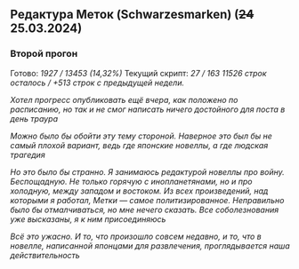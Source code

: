 ## Редактура Меток (Schwarzesmarken) (~~24~~ 25.03.2024)

### Второй прогон
Готово: *1927 / 13453 (14,32%)*
Текущий скрипт: *27 / 163*
*11526 строк осталось / +513 строк с предыдущей недели.* 

*Хотел прогресс опубликовать ещё вчера, как положено по расписанию, но так и не смог написать ничего достойного для поста в день траура*

*Можно было бы обойти эту тему стороной. Наверное это был бы не самый плохой вариант, ведь где японские новеллы, а где людская трагедия*

*Но это было бы странно. Я занимаюсь редактурой новеллы про войну. Беспощадную. Не только горячую с инопланетянами, но и про холодную, между западом и востоком. Из всех произведений, над которыми я работал, Метки — самое политизированное. Неправильно было бы отмалчиваться, но мне нечего сказать. Все соболезнования уже высказаны, я к ним присоединяюсь*

*Всё это ужасно. И то, что произошло совсем недавно, и то, что в новелле, написанной японцами для развлечения, проглядывается наша действительность*